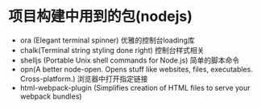 # 项目构建中用到的包(nodejs)
* ora (Elegant terminal spinner) 优雅的控制台loading库
* chalk(Terminal string styling done right) 控制台样式相关
* shelljs (Portable Unix shell commands for Node.js) 简单的脚本命令
* opn(A better node-open. Opens stuff like websites, files, executables. Cross-platform.) 浏览器中打开指定链接
* html-webpack-plugin (Simplifies creation of HTML files to serve your webpack bundles)
